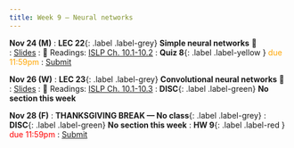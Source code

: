 ```yaml
---
title: Week 9 — Neural networks
---
```



**Nov 24 (M)**
: **LEC 22**{: .label .label-grey} **Simple neural networks** 🎥  
    : [Slides](.)
: 📖 Readings: [ISLP Ch. 10.1-10.2](https://www.statlearning.com/)
: **Quiz 8**{: .label .label-yellow } <font color="orange">due 11:59pm</font>
    : [Submit](.)

**Nov 26 (W)**
: **LEC 23**{: .label .label-grey} **Convolutional neural networks** 🎥  
    : [Slides](.)
: 📖 Readings: [ISLP Ch. 10.1-10.3](https://www.statlearning.com/)
: **DISC**{: .label .label-green} **No section this week** 

**Nov 28 (F)**
: **THANKSGIVING BREAK — No class**{: .label .label-grey}
: **DISC**{: .label .label-green} **No section this week** 
: **HW 9**{: .label .label-red } <font color="red">due 11:59pm</font>
    : [Submit](.)
